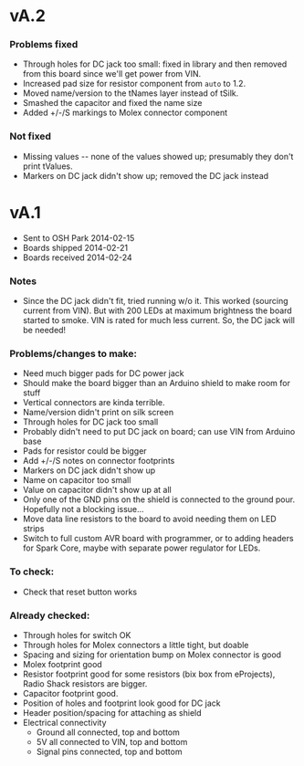 # vA.2

### Problems fixed
- Through holes for DC jack too small: fixed in library and then removed from this board since we'll get power from VIN.
- Increased pad size for resistor component from `auto` to 1.2.
- Moved name/version to the tNames layer instead of tSilk.
- Smashed the capacitor and fixed the name size
- Added +/-/S markings to Molex connector component

### Not fixed
- Missing values -- none of the values showed up; presumably they don't print tValues.
- Markers on DC jack didn't show up; removed the DC jack instead

# vA.1

- Sent to OSH Park 2014-02-15
- Boards shipped 2014-02-21
- Boards received 2014-02-24

### Notes
- Since the DC jack didn't fit, tried running w/o it. This worked (sourcing current from VIN). But with 200 LEDs at maximum brightness the board started to smoke. VIN is rated for much less current. So, the DC jack will be needed!

### Problems/changes to make:
- Need much bigger pads for DC power jack
- Should make the board bigger than an Arduino shield to make room for stuff
- Vertical connectors are kinda terrible.
- Name/version didn't print on silk screen
- Through holes for DC jack too small
- Probably didn't need to put DC jack on board; can use VIN from Arduino base
- Pads for resistor could be bigger
- Add +/-/S notes on connector footprints
- Markers on DC jack didn't show up
- Name on capacitor too small
- Value on capacitor didn't show up at all
- Only one of the GND pins on the shield is connected to the ground pour. Hopefully not a blocking issue...
- Move data line resistors to the board to avoid needing them on LED strips
- Switch to full custom AVR board with programmer, or to adding headers for Spark Core, maybe with separate power regulator for LEDs.

### To check:
  
- Check that reset button works
	
### Already checked:
- Through holes for switch OK
- Through holes for Molex connectors a little tight, but doable
- Spacing and sizing for orientation bump on Molex connector is good
- Molex footprint good
- Resistor footprint good for some resistors (bix box from eProjects), Radio Shack resistors are bigger.
- Capacitor footprint good.
- Position of holes and footprint look good for DC jack
- Header position/spacing for attaching as shield
- Electrical connectivity
  - Ground all connected, top and bottom
  - 5V all connected to VIN, top and bottom
  - Signal pins connected, top and bottom
